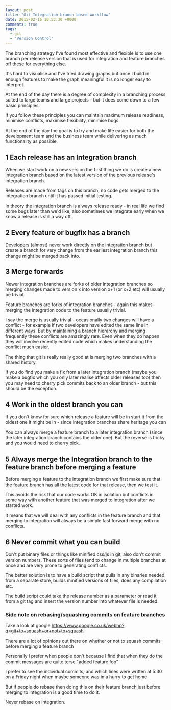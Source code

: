 ```yaml
---
layout: post
title: "Git Integration branch based workflow"
date: 2015-02-16 16:53:30 +0000
comments: true
tags:
  - git
  - "Version Control"
---
```


The branching strategy I've found most effective and flexible is to use one branch per release version that is used for integration and feature branches off these for everything else.

It's hard to visualise and I've tried drawing graphs but once I build in enough features to make the graph meaningful it is no longer easy to interpret.

<!--more-->

At the end of the day there is a degree of complexity in a branching process suited to large teams and large projects - but it does come down to a few basic principles.

If you follow these principles you can maintain maximum release readiness, minimise conflicts, maximise flexibility, minimise bugs.

At the end of the day the goal is to try and make life easier for both the development team and the business team while delivering as much functionality as possible.

## 1 Each release has an Integration branch

When we start work on a new version the first thing we do is create a new integration branch based on the latest version of the previous release's integration branch.

Releases are made from tags on this branch, no code gets merged to the integration branch until it has passed initial testing.

In theory the integration branch is always release ready - in real life we find some bugs later than we'd like, also sometimes we integrate early when we know a release is still a way off.

## 2 Every feature or bugfix has a branch

Developers (almost) never work directly on the integration branch but create a branch for very change from the earliest integration branch this change might be merged back into.

## 3 Merge forwards

Newer integration branches are forks of older integration branches so merging changes made to version x into version x+1 (or x+2 etc) will usually be trivial.

Feature branches are forks of integration branches - again this makes merging the integration code to the feature usually trivial.

I say the merge is usually trivial - occasionally two changes will have a conflict - for example if two developers have edited the same line in different ways. But by maintaining a branch hierarchy and merging frequently these conflicts are amazingly rare. Even when they do happen they will involve recently edited code which makes understanding the conflict much easier.

The thing that git is really really good at is merging two branches with a shared history.

If you do find you make a fix from a later integration branch (maybe you make a bugfix which you only later realise affects older releases too) then you may need to cherry pick commits back to an older branch - but this should be the exception.

## 4 Work in the oldest branch you can

If you don't know for sure which release a feature will be in start it from the oldest one it might be in - since integration branches share heritage you can

You can always merge a feature branch to a later integration branch (since the later integration branch contains the older one). But the reverse is tricky and you would need to cherry pick.

## 5 Always merge the Integration branch to the feature branch before merging a feature

Before merging a feature to the integration branch we first make sure that the feature branch has all the latest code for that release, then we test it.

This avoids the risk that our code works OK in isolation but conflicts in some way with another feature that was merged to integration after we started work.

It means that we will deal with any conflicts in the feature branch and that merging to integration will always be a simple fast forward merge with no conflicts.

## 6 Never commit what you can build

Don't put binary files or things like minified css/js in git, also don't commit version numbers. These sorts of files tend to change in multiple branches at once and are very prone to generating conflicts.

The better solution is to have a build script that pulls in any binaries needed from a separate store, builds minified versions of files, does any compilation etc.

The build script could take the release number as a parameter or read it from a git tag and insert the version number into whatever file is needed.

### Side note on rebasing/squashing commits on feature branches

Take a look at google https://www.google.co.uk/webhp?q=git+to+squash+or+not+to+squash

There are a lot of opinions out there on whether or not to squash commits before merging a feature branch

Personally I prefer when people don't because I find that when they do the commit messages are quite terse "added feature foo"

I prefer to see the individual commits, and which lines were written at 5:30 on a Friday night when maybe someone was in a hurry to get home.

But if people do rebase then doing this on their feature branch just before merging to integration is a good time to do it.

Never rebase on integration.
